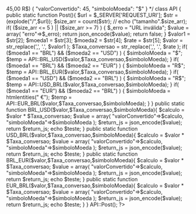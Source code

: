  <?php  


  /*
  Desenvolva uma REST API que faça conversão de moedas.

  Conversões:
    De Real para Dólar 
    De Dólar para Real
    De Real para Euro;
    De Euro para Real;



  Como fazer cálculo de conversão de moeda?
      Por exemplo: vamos considerar a cotação do Euro no dia 16 de junho: R$ 3,67. Para saber, em reais, o preço de um produto que custa 10 Euros,
      basta multiplicar: R$ 3,67 x 10. Portanto, um produto que custa 10 euros, no Brasil custa R$ 36,70.

     http://localhost:8000/exchange/{amount}/{from}/{to}/{rate} rate taxa
     http://localhost:8000/exchange/10/BRL/USD/4.50   ($10,00 -> 45,00 R$)

                                                         {
                                                           "valorConvertido": 45,
                                                             "simboloMoeda": "$"
                                                         }

  */ 
    class API {

  

     public static function  Post(){
        
     $url =  $_SERVER['REQUEST_URI'];  
      

      
      $str = (explode("/",$url));

      $size_arr = count($str);
     //  echo ("tamanho".$size_arr);
       
      if( ($size_arr <= 5 ) || ($size_arr >= 7) ) {
         $_erro = "URL inválida";
        
         $value = array( "erro"=>$_erro); 
         return json_encode($value);
         
          return false;
      }

     
      $valor1  = $str[2];
      $moeda1 = $str[3];
       
      $moeda2 = $str[4];
      $rate   = $str[5];

    
     $valor =  str_replace(',', '.', $valor1 );
     $Taxa_conversao  = str_replace(',', '.', $rate );
     

       if(  ($moeda1 == "BRL") && ($moeda2 == "USD")  )  {
       
            $simboloMoeda = "$";      
             $temp = API::BRL_USD($valor,$Taxa_conversao,$simboloMoeda);
        
       }

        if(  ($moeda1 == "BRL") && ($moeda2 == "EUR")   )  {

             $simboloMoeda = "R$";
             $temp = API::BRL_EUR($valor,$Taxa_conversao,$simboloMoeda);
          
       }

        if(  ($moeda1 == "USD") && ($moeda2 == "BRL")   )  {

             $simboloMoeda = "R$";
             $temp = API::USD_BRL($valor,$Taxa_conversao,$simboloMoeda);
       

       }

         if(  ($moeda1 == "EUR") && ($moeda2 == "BRL")  )  {

              $simboloMoeda = htmlentities(" €");
              $temp = API::EUR_BRL($valor,$Taxa_conversao,$simboloMoeda);

       }
   

    }

 

     public static function BRL_USD($valor,$Taxa_conversao,$simboloMoeda){
     
          $calculo = $valor * $Taxa_conversao;
       
             $value = array(  "valorConvertido"=>$calculo, "simboloMoeda"=>$simboloMoeda ); 
             $return_js =  json_encode($value);
             return $return_js;
             echo $teste;
     
    }

     public static function USD_BRL($valor,$Taxa_conversao,$simboloMoeda){
      
           $calculo = $valor * $Taxa_conversao;
          

             $value = array(  "valorConvertido"=>$calculo, "simboloMoeda"=>$simboloMoeda ); 
             $return_js =  json_encode($value);
             return $return_js;
             echo $teste;
     
    }

    public static function BRL_EUR($valor,$Taxa_conversao,$simboloMoeda){
      
             $calculo = $valor * $Taxa_conversao;
          

              $value = array(  "valorConvertido"=>$calculo, "simboloMoeda"=>$simboloMoeda ); 
              $return_js =  json_encode($value);
              return $return_js;
              echo $teste;
     
    }
     public static function EUR_BRL($valor,$Taxa_conversao,$simboloMoeda){
      
               $calculo = $valor * $Taxa_conversao;
           
          
                $value = array(  "valorConvertido"=>$calculo, "simboloMoeda"=>$simboloMoeda ); 
                $return_js =  json_encode($value);
                return $return_js;
                echo $teste;
     
    }


   }

  
     

   API::Post();
   

 ?>

 
